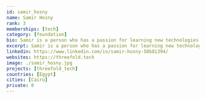 ```yaml
---
id: samir_hosny
name: Samir Hosny
rank: 3
memberships: [tech]
category: [foundation]
bio: Samir is a person who has a passion for learning new technologies all the time, I got my Bachelor degree in Computer Science and then started working in the field of cloud computing since 5 years. I think that Threefold step in a place where no one go there before, touching the limits of technology and how it can help with the daily life actions of people.
excerpt: Samir is a person who has a passion for learning new technologies all the time.
linkedin: https://www.linkedin.com/in/samir-hosny-58b81394/
websites: https://threefold.tech
image: ./samir_hosny.jpg
projects: [threefold_tech]
countries: [Egypt]
cities: [Cairo]
private: 0
---
```


